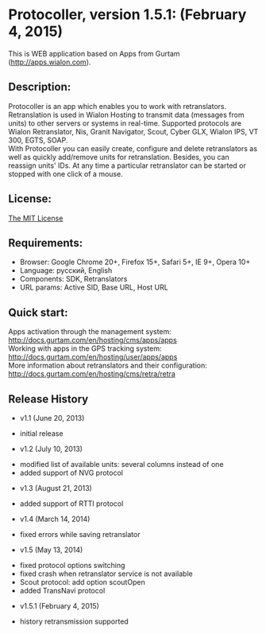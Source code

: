# Protocoller, version 1.5.1: (February 4, 2015)
This is WEB application based on Apps from Gurtam (http://apps.wialon.com).

## Description:
Protocoller is an app which enables you to work with retranslators. Retranslation is used in Wialon Hosting to transmit data (messages from units) to other servers or systems in real-time. Supported protocols are Wialon Retranslator, Nis, Granit Navigator, Scout, Cyber GLX, Wialon IPS, VT 300, EGTS, SOAP.  
With Protocoller you can easily create, configure and delete retranslators as well as quickly add/remove units for retranslation. Besides, you can reassign units' IDs. At any time a particular retranslator can be started or stopped with one click of a mouse. 

## License:
[The MIT License](../master/LICENSE-MIT)

## Requirements:
 * Browser: Google Chrome 20+, Firefox 15+, Safari 5+, IE 9+, Opera 10+
 * Language: русский, English
 * Components: SDK, Retranslators
 * URL params: Active SID, Base URL, Host URL

## Quick start:
Apps activation through the management system: http://docs.gurtam.com/en/hosting/cms/apps/apps  
Working with apps in the GPS tracking system: http://docs.gurtam.com/en/hosting/user/apps/apps  
More information about retranslators and their configuration: http://docs.gurtam.com/en/hosting/cms/retra/retra

## Release History
 * v1.1 (June 20, 2013)  
- initial release

 * v1.2 (July 10, 2013)  
- modified list of available units: several columns instead of one
- added support of NVG protocol

 * v1.3 (August 21, 2013)  
- added support of RTTI protocol

 * v1.4 (March 14, 2014)  
- fixed errors while saving retranslator

 * v1.5 (May 13, 2014)
- fixed protocol options switching
- fixed crash when retranslator service is not available
- Scout protocol: add option scoutOpen
- added TransNavi protocol

 * v1.5.1 (February 4, 2015)
- history retransmission supported